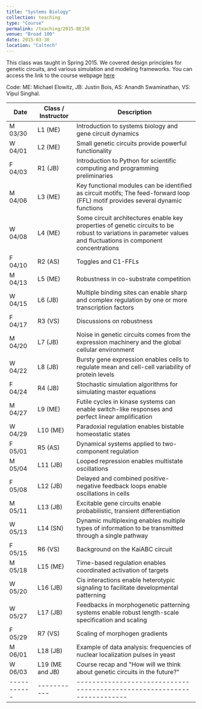```yaml
---
title: "Systems Biology"
collection: teaching
type: "Course"
permalink: /teaching/2015-BE150
venue: "Broad 100"
date: 2015-03-30
location: "Caltech"
---
```


This class was taught in Spring 2015. We covered design principles for genetic circuits, and various simulation and modeling frameworks.
You can access the link to the course webpage [here](
https://web.archive.org/web/20190710165919/http://be150.caltech.edu/2015/index.html)

Code: ME: Michael Elowitz, JB: Justin Bois, AS: Anandh Swaminathan, VS: Vipul Singhal. 


| Date|	Class / Instructor| Description	|
| ----------- | ----------- | ----------------------------------------------------------------------- |
| M 03/30	|	L1 (ME) | Introduction to systems biology and gene circuit dynamics 	|
|W 04/01	|	L2 (ME)| Small genetic circuits provide powerful functionality 	|
|F 04/03	|	R1 (JB)| Introduction to Python for scientific computing and programming preliminaries 	|
|M 04/06	|	L3 (ME)| Key functional modules can be identified as circuit motifs; The feed-forward loop (FFL) motif provides several dynamic functions 	|
|W 04/08	|	L4 (ME)| Some circuit architectures enable key properties of genetic circuits to be robust to variations in parameter values and fluctuations in component concentrations 	|
|F 04/10	|	R2 (AS)| Toggles and C1-FFLs 	|
|M 04/13	|	L5 (ME)| Robustness in co-substrate competition 	|
|W 04/15	|	L6 (JB)| Multiple binding sites can enable sharp and complex regulation by one or more transcription factors 	|
|F 04/17	|	R3 (VS)| Discussions on robustness 	|
|M 04/20	|	L7 (JB)| Noise in genetic circuits comes from the expression machinery and the global cellular environment 	|
|W 04/22	|	L8 (JB)| Bursty gene expression enables cells to regulate mean and cell-cell variability of protein levels 	|
|F 04/24	|	R4 (JB)| Stochastic simulation algorithms for simulating master equations 	|
|M 04/27	|	L9 (ME)| Futile cycles in kinase systems can enable switch-like responses and perfect linear amplification 	|
|W 04/29	|	L10 (ME)| Paradoxial regulation enables bistable homeostatic states 	|
|F 05/01	|	R5 (AS)| Dynamical systems applied to two-component regulation 	|
|M 05/04	|	L11 (JB)| Looped repression enables multistate oscillations 	|
|F 05/08	|	L12 (JB)| Delayed and combined positive-negative feedback loops enable oscillations in cells |
|M 05/11	|	L13 (JB)| Excitable gene circuits enable probabilistic, transient differentiation 	|
|W 05/13	|	L14 (SN)| Dynamic multiplexing enables multiple types of information to be transmitted through a single pathway 	|
|F 05/15	|	R6 (VS)| Background on the KaiABC circuit 	|
|M 05/18	|	L15 (ME)| Time-based regulation enables coordinated activation of targets 	|
|W 05/20	|	L16 (JB)| Cis interactions enable heterotypic signaling to facilitate developmental patterning 	|
|W 05/27	|	L17 (JB)| Feedbacks in morphogenetic patterning systems enable robust length-scale specification and scaling 	|
|F 05/29	|	R7 (VS)| Scaling of morphogen gradients 	|
|M 06/01	|	L18 (JB)| Example of data analysis: frequencies of nuclear localization pulses in yeast 	|
|W 06/03	|	L19 (ME and JB)| Course recap and "How will we think about genetic circuits in the future?" 	|
|-----------|-----------|-----------------------------------------------------------------------|


